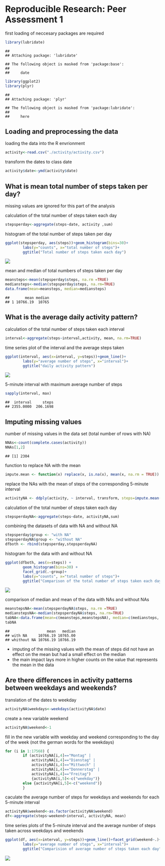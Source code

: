 # Reproducible Research: Peer Assessment 1
first loading of neccesary packages are required


```r
library(lubridate)
```

```
## 
## Attaching package: 'lubridate'
```

```
## The following object is masked from 'package:base':
## 
##     date
```

```r
library(ggplot2)
library(plyr)
```

```
## 
## Attaching package: 'plyr'
```

```
## The following object is masked from 'package:lubridate':
## 
##     here
```
## Loading and preprocessing the data

loading the data into the R envrionment


```r
activity<-read.csv("./activity/activity.csv")
```

transform the dates to class date


```r
activity$date<-ymd(activity$date)
```

## What is mean total number of steps taken per day?

missing values are ignored for this part of the analysis

calculation of the total number of steps taken each day


```r
stepsperday<-aggregate(steps~date, activity ,sum)
```

histogram of the total number of steps taken per day


```r
ggplot(stepsperday, aes(steps))+geom_histogram(bins=30)+
        labs(y="counts", x="total number of steps")+
        ggtitle("Total number of steps taken each day")
```

![](PA1_template_files/figure-html/unnamed-chunk-5-1.png)<!-- -->

mean and median of total numbers of steps taken per day


```r
meansteps<-mean(stepsperday$steps, na.rm =TRUE)
mediansteps<-median(stepsperday$steps, na.rm=TRUE)
data.frame(mean=meansteps, median=mediansteps)
```

```
##       mean median
## 1 10766.19  10765
```

## What is the average daily activity pattern?

calculation of the total number of steps taken each interval


```r
interval<-aggregate(steps~interval,activity, mean, na.rm=TRUE)
```

time series plot of the interval and the average steps taken


```r
ggplot(interval, aes(x=interval, y=steps))+geom_line()+
        labs(y="average number of steps", x="interval")+
        ggtitle("daily activity pattern")
```

![](PA1_template_files/figure-html/unnamed-chunk-8-1.png)<!-- -->

5-minute interval with maximum average number of steps


```r
sapply(interval, max)
```

```
##  interval     steps 
## 2355.0000  206.1698
```

## Imputing missing values

number of missing values in the data set (total number of rows with NA)


```r
NNAs<-count(complete.cases(activity))
NNAs[1,2] 
```

```
## [1] 2304
```

function to replace NA with the mean


```r
impute.mean <- function(x) replace(x, is.na(x), mean(x, na.rm = TRUE))
```

replace the NAs with the mean of steps of the corresponding 5-minute interval


```r
activityNA <- ddply(activity, ~ interval, transform, steps=impute.mean(steps))
```

calculation of the total number of steps taken each day


```r
stepsperdayNA<-aggregate(steps~date, activityNA,sum)
```

combining the datasets of data with NA and without NA


```r
stepsperday$group <- "with NA"
stepsperdayNA$group <- "without NA"
dfboth <- rbind(stepsperday,stepsperdayNA)
```

histogram for the data with and without NA


```r
ggplot(dfboth, aes(x=steps)) +
        geom_histogram(bins=30) +
        facet_grid(.~group)+
        labs(y="counts", x="total number of steps")+
        ggtitle("Comparison of the total number of steps taken each day")
```

![](PA1_template_files/figure-html/unnamed-chunk-15-1.png)<!-- -->

comparison of median and mean of the data with NAs and without NAs


```r
meanstepsNA<-mean(stepsperdayNA$steps, na.rm =TRUE)
medianstepsNA<-median(stepsperdayNA$steps, na.rm=TRUE)
tabNA<-data.frame(mean=c(meansteps,meanstepsNA), median=c(mediansteps, medianstepsNA), row.names=c("with NA", "whithout NA"))
tabNA
```

```
##                 mean   median
## with NA     10766.19 10765.00
## whithout NA 10766.19 10766.19
```

* imputing of the missing values with the mean of steps did not have an effect on the mean but had a small effect on the median
* the main impact lays more in higher counts on the value that represents the mean in the data

## Are there differences in activity patterns between weekdays and weekends?

translation of the dates to weekday


```r
activityNA$weekdays<-weekdays(activityNA$date)
```

create a new variable weekend


```r
activityNA$weekend<-1
```

fill in the new variable with weekday and weekend corresponding to the day of the week
(not the german words for the weekdays)


```r
for (i in 1:17568) {
        if (activityNA[i,4]=="Montag" | 
            activityNA[i,4]=="Dienstag" | 
            activityNA[i,4]=="Mittwoch" | 
            activityNA[i,4]=="Donnerstag" |
            activityNA[i,4]=="Freitag") 
            {activityNA[i,5]<-c("weekday")}
        else {activityNA[i,5]<-c("weekend")}
        }
```

caculate the average number of steps for weekdays and weekends for each 5-minute interval


```r
activityNA$weekend<-as.factor(activityNA$weekend)
df<-aggregate(steps~weekend+interval, activityNA, mean)
```

time series plots of the 5-minute interval and the average number of steps taken across weekdays and weekends


```r
ggplot(df, aes(x=interval, y=steps))+geom_line()+facet_grid(weekend~.)+
        labs(y="average number of steps", x="interval")+
        ggtitle("Comparision of average number of steps taken each day")
```

![](PA1_template_files/figure-html/unnamed-chunk-21-1.png)<!-- -->

